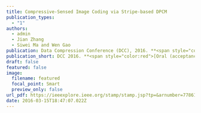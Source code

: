 ```yaml
---
title: Compressive-Sensed Image Coding via Stripe-based DPCM
publication_types:
  - "1"
authors:
  - admin
  - Jian Zhang
  - Siwei Ma and Wen Gao
publication: Data Compression Conference (DCC), 2016. **<span style="color:red">[Oral (acceptance rate < 10%)]</span>**
publication_short: DCC 2016. **<span style="color:red">[Oral (acceptance rate < 10%)]</span>**
draft: false
featured: false
image:
  filename: featured
  focal_point: Smart
  preview_only: false
url_pdf: https://ieeexplore.ieee.org/stamp/stamp.jsp?tp=&arnumber=7786161
date: 2016-03-15T18:47:07.022Z
---
```

